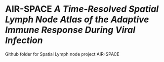 # **AIR-SPACE** ***A Time-Resolved Spatial Lymph Node Atlas of the Adaptive Immune Response During Viral Infection***
Github folder for Spatial Lymph node project AIR-SPACE
